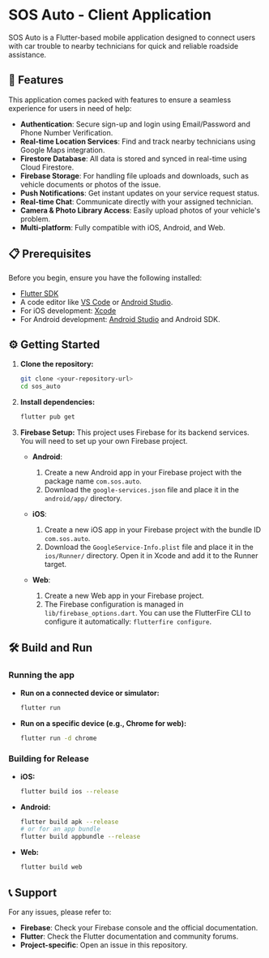 # SOS Auto - Client Application

SOS Auto is a Flutter-based mobile application designed to connect users with car trouble to nearby technicians for quick and reliable roadside assistance.

## 🚀 Features

This application comes packed with features to ensure a seamless experience for users in need of help:

-   **Authentication**: Secure sign-up and login using Email/Password and Phone Number Verification.
-   **Real-time Location Services**: Find and track nearby technicians using Google Maps integration.
-   **Firestore Database**: All data is stored and synced in real-time using Cloud Firestore.
-   **Firebase Storage**: For handling file uploads and downloads, such as vehicle documents or photos of the issue.
-   **Push Notifications**: Get instant updates on your service request status.
-   **Real-time Chat**: Communicate directly with your assigned technician.
-   **Camera & Photo Library Access**: Easily upload photos of your vehicle's problem.
-   **Multi-platform**: Fully compatible with iOS, Android, and Web.

## 📋 Prerequisites

Before you begin, ensure you have the following installed:
-   [Flutter SDK](https://flutter.dev/docs/get-started/install)
-   A code editor like [VS Code](https://code.visualstudio.com/) or [Android Studio](https://developer.android.com/studio).
-   For iOS development: [Xcode](https://developer.apple.com/xcode/)
-   For Android development: [Android Studio](https://developer.android.com/studio) and Android SDK.

## ⚙️ Getting Started

1.  **Clone the repository:**
    ```bash
    git clone <your-repository-url>
    cd sos_auto
    ```

2.  **Install dependencies:**
    ```bash
    flutter pub get
    ```

3.  **Firebase Setup:**
    This project uses Firebase for its backend services. You will need to set up your own Firebase project.

    -   **Android**:
        1.  Create a new Android app in your Firebase project with the package name `com.sos.auto`.
        2.  Download the `google-services.json` file and place it in the `android/app/` directory.

    -   **iOS**:
        1.  Create a new iOS app in your Firebase project with the bundle ID `com.sos.auto`.
        2.  Download the `GoogleService-Info.plist` file and place it in the `ios/Runner/` directory. Open it in Xcode and add it to the Runner target.

    -   **Web**:
        1.  Create a new Web app in your Firebase project.
        2.  The Firebase configuration is managed in `lib/firebase_options.dart`. You can use the FlutterFire CLI to configure it automatically: `flutterfire configure`.

## 🛠️ Build and Run

### Running the app

-   **Run on a connected device or simulator:**
    ```bash
    flutter run
    ```

-   **Run on a specific device (e.g., Chrome for web):**
    ```bash
    flutter run -d chrome
    ```

### Building for Release

-   **iOS:**
    ```bash
    flutter build ios --release
    ```

-   **Android:**
    ```bash
    flutter build apk --release
    # or for an app bundle
    flutter build appbundle --release
    ```

-   **Web:**
    ```bash
    flutter build web
    ```

## 📞 Support

For any issues, please refer to:
-   **Firebase**: Check your Firebase console and the official documentation.
-   **Flutter**: Check the Flutter documentation and community forums.
-   **Project-specific**: Open an issue in this repository.
